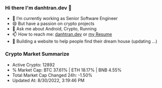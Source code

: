 ### Hi there I'm danhtran.dev 👋

- 🔭 I’m currently working as Senior Software Engineer
- 😄 But have a passion on crypto projects
- 💬 Ask me about Android, Crypto, Running 
- 📫 How to reach me: <a href="https://danhtran.dev" target="_blank">danhtran.dev</a> or <a href="Developer-Resume.pdf" target="_blank">my Resume</a>
- 🌱 Building a website to help people find their dream house (updating ...)

### Crypto Market Summarize
- Active Crypto: 12892
- % Market Cap: BTC 37.61% | ETH 18.17% | BNB 4.55%
- Total Market Cap Changed 24h: -1.50%
- Updated At: 8/30/2022, 3:19:46 PM
